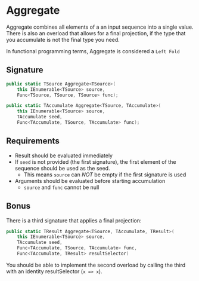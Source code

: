 # Aggregate

Aggregate combines all elements of a an input sequence into a single value.
There is also an overload that allows for a final projection, if the type that you accumulate is not the final type you need.

In functional programming terms, Aggregate is considered a `Left Fold`

## Signature

```csharp
public static TSource Aggregate<TSource>(
    this IEnumerable<TSource> source,
    Func<TSource, TSource, TSource> func);

public static TAccumulate Aggregate<TSource, TAccumulate>(
    this IEnumerable<TSource> source,
    TAccumulate seed,
    Func<TAccumulate, TSource, TAccumulate> func);
```

## Requirements

* Result should be evaluated immediately
* If `seed` is not provided (the first signature), the first element of the sequence should be used as the seed.
  * This means `source` can _NOT_ be empty if the first signature is used
* Arguments should be evaluated before starting accumulation
  * `source` and `func` cannot be null

## Bonus

There is a third signature that applies a final projection:

```csharp
public static TResult Aggregate<TSource, TAccumulate, TResult>(
    this IEnumerable<TSource> source,
    TAccumulate seed,
    Func<TAccumulate, TSource, TAccumulate> func,
    Func<TAccumulate, TResult> resultSelector)
```

You should be able to implement the second overload by calling the third with an identity resultSelector (`x => x`).